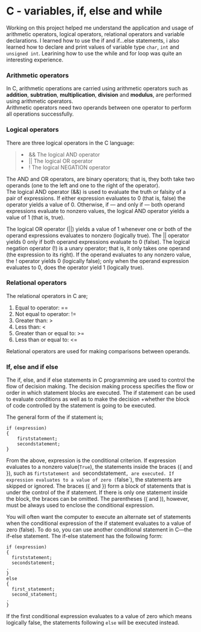
<h1>C - variables, if, else and while</h1>

Working on this project helped me understand the application and usage of arithmetic operators, logical operators, relational operators and variable declarations.
I learned how to use the if and if...else statements, i also learned how to declare and print values of variable type `char`, `int` and `unsigned int`. 
Learining how to use the while and for loop was quite an interesting experience.

<h3>Arithmetic operators</h3>

In C, arithmetic operations are carried using arithmetic operators such as <strong>addition</strong>, <strong>subtration</strong>, <strong>multiplication</strong>, <strong>division</strong> and <strong>modulus</strong>, are performed using arithmetic operators.  
Arithmetic operators need two operands between one operator to perform all operations successfully. 

<h3>Logical operators</h3>

There are three logical operators in the C language:

  
> <li>&& The logical AND operator</li>
> <li>|| The logical OR operator</li>
> <li>! The logical NEGATION operator</li>


The AND and OR operators, are binary operators; that is, they both take two operands (one to the left and one to the right of the operator).  
The logical AND operator (&&) is used to evaluate the truth or falsity of a pair of expressions. If either expression evaluates to 0 (that is, false) the
operator yields a value of 0. Otherwise, if — and only if — both operand expressions evaluate to nonzero values, the logical AND operator yields a value of 1 (that is, true). 

The logical OR operator (||) yields a value of 1 whenever one or both of the operand expressions evaluates to nonzero (logically true). The || operator yields 0 only if both operand expressions evaluate to 0 (false). The logical negation operator (!) is a unary operator; that is, it only takes one operand (the expression to its right). If the operand evaluates to any nonzero value, the ! operator yields 0 (logically false); only when the operand expression evaluates to 0, does the operator yield 1 (logically true).

<h3>Relational operators</h3>

The relational operators in C are;
<ol>
  <li>Equal to operator: ==</li>
  <li>Not equal to operator: !=</li>
  <li>Greater than: ></li>
  <li>Less than: <</li>
  <li>Greater than or equal to: >=</li>
  <li>Less than or equal to: <=</li>
 </ol>
 Relational operators are used for making comparisons between operands.
 
<h3>If, else and if else</h3>
 
The if, else, and if else statements in C programming are used to control the flow of decision making. The decision making process specifies the flow or order in which statement blocks are executed. The if statement can be used to evaluate conditions as well as to make the decision +whether the block of code controlled by the statement is going to be executed. 

The general form of the if statement is;
```
if (expression)                                       
{ 
    firststatement;
    secondstatement;                                                                                                                                                  }                                                                                                               

```
From the above, expression is the conditional criterion. If expression evaluates to a nonzero value(`True`), the statements inside the braces ({ and }), such as `firtstatement and `secondstatement`, are executed. If expression evaluates to a value of zero (`false`), the statements are skipped or ignored.
The braces ({ and }) form a block of statements that is under the control of the if statement. If there is only one statement inside the block, the braces can be omitted. The parentheses (( and )), however, must be always used to enclose the conditional expression.

You will often want the computer to execute an alternate set of statements when the conditional expression of the if statement evaluates to a value of zero (false). To do so, you can use another conditional statement in C—the if-else statement. The if-else statement has the following form:

```
if (expression) 
{  
  firststatement;
  secondstatement;
.
}
else 
{
  first_statement;
  second_statement;
.
}

```

If the first conditional expression evaluates to a value of zero which means logically false, the statements following `else` will be executed instead.





